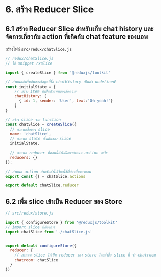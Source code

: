 
# 6. สร้าง Reducer Slice

## 6.1 สร้าง Reducer Slice สำหรับเก็บ chat history และจัดการเกี่ยวกับ action ที่เกิดกับ chat feature ของแอพ

สร้างไฟล์ `src/redux/chatSlice.js`

```js
// redux/chatSlice.js
// ใช้ snippet rxslice

import { createSlice } from '@reduxjs/toolkit'

// กำหนดค่าเริ่มต้นของข้อมูลที่ชื่อ chatHistory เป็นค่า undefined
const initialState = {
    // สร้าง item ที่เป็นตัวแทนของข้อความ
    chatHistory: [
      { id: 1, sender: 'User', text:'Oh yeah!'}
    ]
}

// สร้าง slice จาก function 
const chatSlice = createSlice({
  // กำหนดชื่อของ slice
  name: 'chatSlice',
  // กำหนด state เริ่มต้นของ slice 
  initialState,

  // กำหนด reducer ที่ตอนนี้ยังไม่มีการกำหนด action อะไร
  reducers: {}
});

// กำหนด action สำหรับส่งไปเรียกใช้ที่ส่วนอื่นของแอพ
export const {} = chatSlice.actions

export default chatSlice.reducer
```

## 6.2 เพิ่ม slice เข้าเป็น Reducer ของ Store

```jsx
// src/redux/store.js

import { configureStore } from '@reduxjs/toolkit'
// import slice ที่ต้องการ
import chatSlice from './chatSlice.js'


export default configureStore({
  reducer: {
    // กำหนด slice ให้เป็น reducer ของ store โดยตั้งชื่อ slice นี้ ว่า chatroom 
    chatroom: chatSlice
  }
})
```
